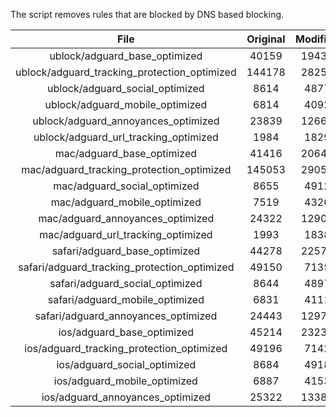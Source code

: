 The script removes rules that are blocked by DNS based blocking.


| File | Original | Modified |
|:----:|:-----:|:-----:|
| ublock/adguard_base_optimized | 40159 | 19430 |
| ublock/adguard_tracking_protection_optimized | 144178 | 28256 |
| ublock/adguard_social_optimized | 8614 | 4877 |
| ublock/adguard_mobile_optimized | 6814 | 4092 |
| ublock/adguard_annoyances_optimized | 23839 | 12661 |
| ublock/adguard_url_tracking_optimized | 1984 | 1829 |
| mac/adguard_base_optimized | 41416 | 20647 |
| mac/adguard_tracking_protection_optimized | 145053 | 29051 |
| mac/adguard_social_optimized | 8655 | 4912 |
| mac/adguard_mobile_optimized | 7519 | 4326 |
| mac/adguard_annoyances_optimized | 24322 | 12907 |
| mac/adguard_url_tracking_optimized | 1993 | 1838 |
| safari/adguard_base_optimized | 44278 | 22574 |
| safari/adguard_tracking_protection_optimized | 49150 | 7135 |
| safari/adguard_social_optimized | 8644 | 4897 |
| safari/adguard_mobile_optimized | 6831 | 4111 |
| safari/adguard_annoyances_optimized | 24443 | 12977 |
| ios/adguard_base_optimized | 45214 | 23233 |
| ios/adguard_tracking_protection_optimized | 49196 | 7142 |
| ios/adguard_social_optimized | 8684 | 4918 |
| ios/adguard_mobile_optimized | 6887 | 4153 |
| ios/adguard_annoyances_optimized | 25322 | 13380 |
